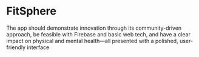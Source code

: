 # FitSphere
The app should demonstrate innovation through its community-driven approach, be feasible with Firebase and basic web tech, and have a clear impact on physical and mental health—all presented with a polished, user-friendly interface
